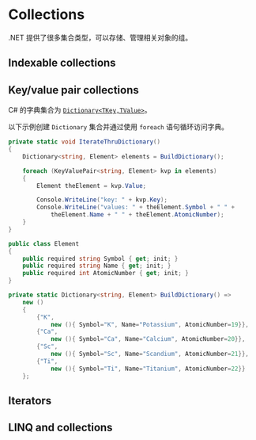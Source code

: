 # Collections



.NET 提供了很多集合类型，可以存储、管理相关对象的组。

## Indexable collections



## Key/value pair collections

C# 的字典集合为 [`Dictionary<TKey,TValue>`](https://learn.microsoft.com/en-us/dotnet/api/system.collections.generic.dictionary-2)。

以下示例创建 `Dictionary` 集合并通过使用 `foreach` 语句循环访问字典。

```c#
private static void IterateThruDictionary()
{
    Dictionary<string, Element> elements = BuildDictionary();

    foreach (KeyValuePair<string, Element> kvp in elements)
    {
        Element theElement = kvp.Value;

        Console.WriteLine("key: " + kvp.Key);
        Console.WriteLine("values: " + theElement.Symbol + " " +
            theElement.Name + " " + theElement.AtomicNumber);
    }
}

public class Element
{
    public required string Symbol { get; init; }
    public required string Name { get; init; }
    public required int AtomicNumber { get; init; }
}

private static Dictionary<string, Element> BuildDictionary() =>
    new ()
    {
        {"K",
            new (){ Symbol="K", Name="Potassium", AtomicNumber=19}},
        {"Ca",
            new (){ Symbol="Ca", Name="Calcium", AtomicNumber=20}},
        {"Sc",
            new (){ Symbol="Sc", Name="Scandium", AtomicNumber=21}},
        {"Ti",
            new (){ Symbol="Ti", Name="Titanium", AtomicNumber=22}}
    };
```



## Iterators



## LINQ and collections

